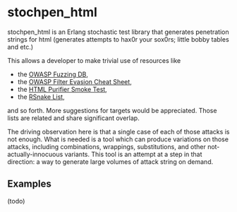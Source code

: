 stochpen_html
=============

stochpen_html is an Erlang stochastic test library that generates penetration strings for html (generates attempts to hax0r your sox0rs; little bobby tables and etc.)

This allows a developer to make trivial use of resources like 

 * the [OWASP Fuzzing DB](https://www.owasp.org/index.php/Category:OWASP_Fuzzing_Code_Database), 
 * the [OWASP Filter Evasion Cheat Sheet](https://www.owasp.org/index.php/XSS_Filter_Evasion_Cheat_Sheet), 
 * the [HTML Purifier Smoke Test](http://htmlpurifier.org/live/smoketests/xssAttacks.php), 
 * the [RSnake List](http://code.google.com/p/fuzzdb/source/browse/trunk/attack-payloads/xss/xss-rsnake.txt), 

 and so forth.  More suggestions for targets would be appreciated.  Those lists are related and share significant overlap.

 The driving observation here is that a single case of each of those attacks is not enough.  What is needed is a tool which can produce variations on those attacks, including combinations, wrappings, substitutions, and other not-actually-innocuous variants.  This tool is an attempt at a step in that direction: a way to generate large volumes of attack string on demand.

 Examples
 --------

 (todo)